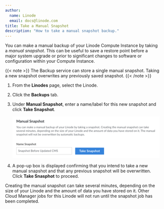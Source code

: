 ```yaml
---
author:
  name: Linode
  email: docs@linode.com
title: Take a Manual Snapshot
description: "How to take a manual snapshot backup."
---
```


You can make a manual backup of your Linode Compute Instance by taking a *manual snapshot*. This can be useful to save a restore point before a major system upgrade or prior to significant changes to software or configuration within your Compute Instance.


{{< note >}}
The Backup service can store a single manual snapshot. Taking a new snapshot overwrites any previously saved snapshot.
{{< /note >}}

1.  From the **Linodes** page, select the Linode.

1.  Click the **Backups** tab.

1.  Under **Manual Snapshot**, enter a name/label for this new snapshot and click **Take Snapshot**.

    ![](backups-manual-snapshot.png)

1.  A pop-up box is displayed confirming that you intend to take a new manual snapshot and that any previous snapshot will be overwritten. Click **Take Snasphot** to proceed.

Creating the manual snapshot can take several minutes, depending on the size of your Linode and the amount of data you have stored on it. Other Cloud Manager jobs for this Linode will not run until the snapshot job has been completed.
